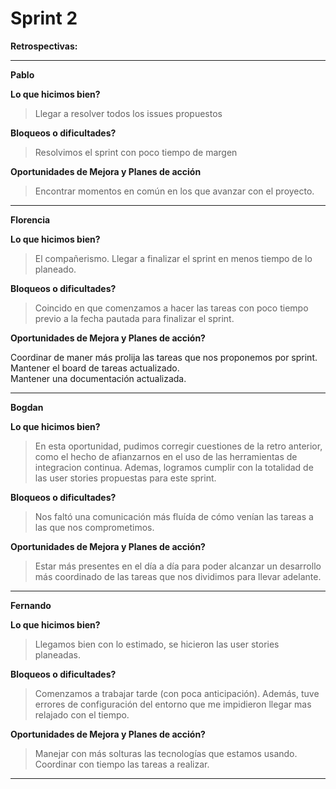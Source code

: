 # Sprint 2

**Retrospectivas:**


--------------------------------------------
**Pablo**

 ****Lo que hicimos bien?****
> Llegar a resolver todos los issues propuestos 

**Bloqueos o dificultades?**
> Resolvimos el sprint con poco tiempo de margen

**Oportunidades de Mejora y Planes de acción**
> Encontrar momentos en común en los que avanzar con el proyecto.

--------------------------------------------


****Florencia****

**Lo que hicimos bien?**
> El compañerismo.
Llegar a finalizar el sprint en menos tiempo de lo planeado.

**Bloqueos o dificultades?**

> Coincido en que comenzamos a hacer las tareas con poco tiempo previo a la fecha pautada para finalizar el sprint.

**Oportunidades de Mejora y Planes de acción?**

Coordinar de maner más prolija las tareas que nos proponemos por sprint.
Mantener el board de tareas actualizado.           
Mantener una documentación actualizada.

--------------------------------------------


****Bogdan****

**Lo que hicimos bien?**
> En esta oportunidad,  pudimos corregir cuestiones de la retro anterior, como el hecho de afianzarnos en el uso de las
herramientas de integracion continua.
Ademas, logramos cumplir con la totalidad de las user stories propuestas para este sprint.

**Bloqueos o dificultades?**

> Nos faltó una comunicación más fluída de cómo venían las tareas a las que nos comprometimos.

**Oportunidades de Mejora y Planes de acción?**

> Estar más presentes en el día a día para poder alcanzar un desarrollo más coordinado de las tareas que nos dividimos para llevar adelante.

--------------------------------------------


****Fernando****

**Lo que hicimos bien?**
> Llegamos bien con lo estimado, se hicieron las user stories planeadas.

**Bloqueos o dificultades?**

> Comenzamos a trabajar tarde (con poca anticipación).
Además, tuve errores de configuración del entorno que me impidieron llegar mas relajado con el tiempo.

**Oportunidades de Mejora y Planes de acción?**

> Manejar con más solturas las tecnologías que estamos usando. 
Coordinar con tiempo las tareas a realizar.

--------------------------------------------
